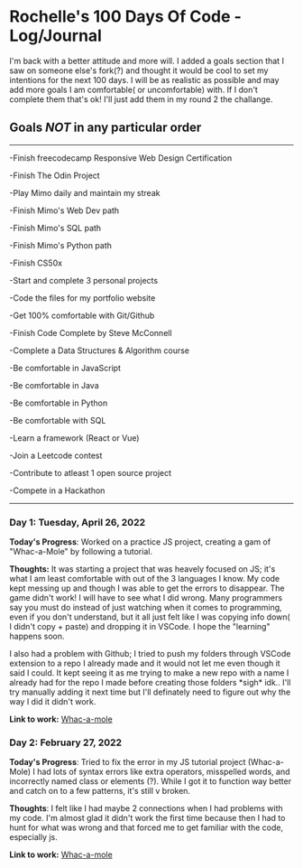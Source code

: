 # Rochelle's 100 Days Of Code - Log/Journal

I'm back with a better attitude and more will. I added a goals section that I saw on someone else's fork(?) and thought it would be cool to
set my intentions for the next 100 days. I will be as realistic as possible and may add more goals I am comfortable( or uncomfortable) with. 
If I don't complete them that's ok! I'll just add them in my round 2 the challange.

## Goals ***NOT*** in any particular order

-----------------------------

\-Finish freecodecamp Responsive Web Design Certification

\-Finish The Odin Project

\-Play Mimo daily and maintain my streak

\-Finish Mimo's Web Dev path

\-Finish Mimo's SQL path

\-Finish Mimo's Python path

\-Finish CS50x

\-Start and complete 3 personal projects

\-Code the files for my portfolio website

\-Get 100% comfortable with Git/Github

\-Finish Code Complete by Steve McConnell

\-Complete a Data Structures & Algorithm course

\-Be comfortable in JavaScript

\-Be comfortable in Java

\-Be comfortable in Python

\-Be comfortable with SQL

\-Learn a framework (React or Vue)

\-Join a Leetcode contest

\-Contribute to atleast 1 open source project

\-Compete in a Hackathon

----------------------------------------------------------------

### Day 1: Tuesday, April 26, 2022 


**Today's Progress**: Worked on a practice JS project, creating a gam of "Whac-a-Mole" by following a tutorial.

**Thoughts:** It was starting a project that was heavely focused on JS; it's what I am least comfortable with out of the 3 languages I know. My code kept messing up and though I was able to get the errors to disappear. The game didn't work! I will have to see what I did wrong. Many programmers say you must do instead of just watching when it comes to programming, even if you don't understand, but it all just felt like I was copying info down( I didn't copy + paste) and dropping it in VSCode. I hope the "learning" happens soon.

I also had a problem with Github; I tried to push my folders through VSCode extension to a repo I already made and it would not let me even though it said I could. It kept seeing it as me trying to make a new repo with a name I already had for the repo I made before creating those folders \*sigh\* idk.. I'll try manually adding it next time but I'll definately need to figure out why the way I did it didn't work.


**Link to work:** [Whac-a-mole](https://github.com/yatesra/JS-Practice-Whac-a-Mole)

### Day 2: February 27, 2022 


**Today's Progress**: Tried to fix the error in my JS tutorial project (Whac-a-Mole) I had lots of syntax errors like extra operators, misspelled words, and incorrectly named class or elements (?). While I got it to function way better and catch on to a few patterns, it's still v broken.

**Thoughts**: I felt like I had maybe 2 connections when I had problems with my code. I'm almost glad it didn't work the first time because then I had to hunt for what was wrong and that forced me to get familiar with the code, especially js.

**Link to work:** [Whac-a-mole](https://github.com/yatesra/JS-Practice-Whac-a-Mole)



